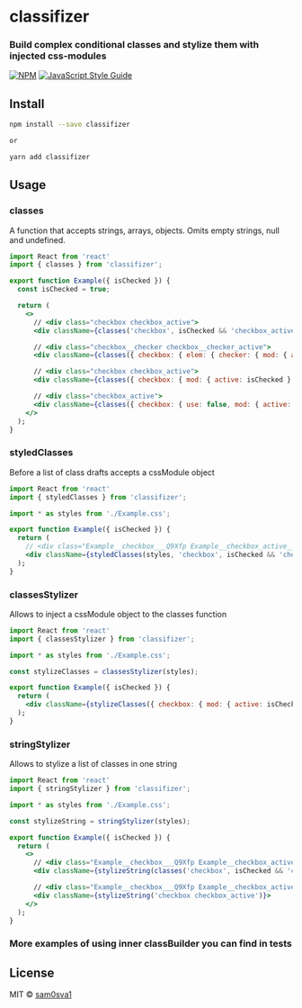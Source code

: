 # classifizer
### Build complex conditional classes and stylize them with injected css-modules

> 

[![NPM](https://img.shields.io/npm/v/classifizer.svg)](https://www.npmjs.com/package/classifizer) [![JavaScript Style Guide](https://img.shields.io/badge/code_style-standard-brightgreen.svg)](https://standardjs.com)

## Install

```bash
npm install --save classifizer

or

yarn add classifizer
```

## Usage

### classes
A function that accepts strings, arrays, objects.
Omits empty strings, null and undefined.

```jsx
import React from 'react'
import { classes } from 'classifizer';

export function Example({ isChecked }) {
  const isChecked = true;

  return (
    <>
      // <div class="checkbox checkbox_active">
      <div className={classes('checkbox', isChecked && 'checkbox_active')} />

      // <div class="checkbox__checker checkbox__checker_active">
      <div className={classes({ checkbox: { elem: { checker: { mod: { active: isChecked } } } } })} />

      // <div class="checkbox checkbox_active">
      <div className={classes({ checkbox: { mod: { active: isChecked } } })} />

      // <div class="checkbox_active">
      <div className={classes({ checkbox: { use: false, mod: { active: isChecked } } })} />
    </>
  );
}
```

### styledClasses
Before a list of class drafts accepts a cssModule object

```jsx
import React from 'react'
import { styledClasses } from 'classifizer';

import * as styles from './Example.css';

export function Example({ isChecked }) {
  return (
    // <div class="Example__checkbox___Q9Xfp Example__checkbox_active___7qjkJ">
    <div className={styledClasses(styles, 'checkbox', isChecked && 'checkbox_active')}>
  );
}
```

### classesStylizer
Allows to inject a cssModule object to the classes function

```jsx
import React from 'react'
import { classesStylizer } from 'classifizer';

import * as styles from './Example.css';

const stylizeClasses = classesStylizer(styles);

export function Example({ isChecked }) {
  return (
    <div className={stylizeClasses({ checkbox: { mod: { active: isChecked } } })}>
  );
}
```

### stringStylizer
Allows to stylize a list of classes in one string

```jsx
import React from 'react'
import { stringStylizer } from 'classifizer';

import * as styles from './Example.css';

const stylizeString = stringStylizer(styles);

export function Example({ isChecked }) {
  return (
    <>
      // <div class="Example__checkbox___Q9Xfp Example__checkbox_active___7qjkJ">
      <div className={stylizeString(classes('checkbox', isChecked && 'checkbox_active'))}>

      // <div class="Example__checkbox___Q9Xfp Example__checkbox_active___7qjkJ">
      <div className={stylizeString('checkbox checkbox_active')}>
    </>
  );
}
```

### More examples of using inner classBuilder you can find in tests

## License

MIT © [sam0sva1](https://github.com/sam0sva1)
